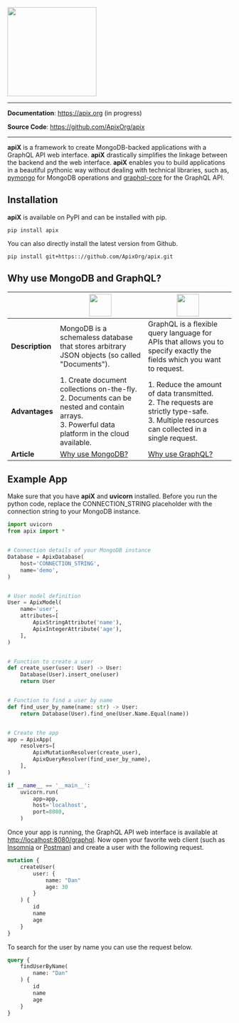 
[<img src="https://drive.google.com/uc?id=15TdAvzjAKX-IiyyzzAdgb76KWAR8EKRz" height="200">](https://apix.org)



---

**Documentation**: https://apix.org (in progress)

**Source Code**: https://github.com/ApixOrg/apix

---

**apiX** is a framework to create MongoDB-backed applications with a GraphQL API web interface. 
**apiX** drastically simplifies the linkage between the backend and the web interface. 
**apiX** enables you to build applications in a beautiful pythonic way without dealing with
technical libraries, such as, [pymongo](https://pymongo.readthedocs.io/en/stable/) for MongoDB operations 
and [graphql-core](https://graphql-core-3.readthedocs.io/en/latest/) for the GraphQL API. 

## Installation

**apiX** is available on PyPI and can be installed with pip.

```commandline
pip install apix
```

You can also directly install the latest version from Github.

```commandline
pip install git+https:://github.com/ApixOrg/apix.git
```

## Why use MongoDB and GraphQL?

|                 | [<img src="https://drive.google.com/uc?id=1r3hrQhF0Ry8mH_7QzYr4VQaOUJhnXku5" height="50">](https://mongodb.com)                                    | [<img src="https://drive.google.com/uc?id=1E572-jLp5LAQXAqk-74tE3pi7xYEtc3j" height="50">](https://graphql.org)                                         |
|-----------------|----------------------------------------------------------------------------------------------------------------------------------------------------|---------------------------------------------------------------------------------------------------------------------------------------------------------|
| **Description** | MongoDB is a schemaless database that stores arbitrary JSON objects (so called "Documents").                                                       | GraphQL is a flexible query language for APIs that allows you to specify exactly the fields which you want to request.                                  |
| **Advantages**  | 1. Create document collections on-the-fly. <br/> 2. Documents can be nested and contain arrays. <br/> 3. Powerful data platform in the cloud available. | 1. Reduce the amount of data transmitted. <br/> 2. The requests are strictly type-safe. <br/>  3. Multiple resources can collected in a single request. |
| **Article**     | [Why use MongoDB?](https://www.mongodb.com/why-use-mongodb)                                                                                        | [Why use GraphQL?](https://www.apollographql.com/blog/graphql/basics/why-use-graphql)                                                                   |

## Example App

Make sure that you have **apiX** and **uvicorn** installed. Before you run the python code, replace the CONNECTION_STRING placeholder
with the connection string to your MongoDB instance.

```python 
import uvicorn
from apix import *


# Connection details of your MongoDB instance
Database = ApixDatabase(
    host='CONNECTION_STRING',
    name='demo',
)


# User model definition
User = ApixModel(
    name='user',
    attributes=[
        ApixStringAttribute('name'),
        ApixIntegerAttribute('age'),
    ],
)


# Function to create a user
def create_user(user: User) -> User:
    Database(User).insert_one(user)
    return User


# Function to find a user by name
def find_user_by_name(name: str) -> User:
    return Database(User).find_one(User.Name.Equal(name))


# Create the app
app = ApixApp(
    resolvers=[
        ApixMutationResolver(create_user),
        ApixQueryResolver(find_user_by_name),
    ],
)

if __name__ == '__main__':
    uvicorn.run(
        app=app,
        host='localhost',
        port=8080,
    )

```

Once your app is running, the GraphQL API web interface is available at [http://localhost:8080/graphql](). Now open your favorite web client (such as [Insomnia](https://insomnia.rest) or [Postman](https://www.postman.com)) and create a user with the following request.

```graphql
mutation {
    createUser(
        user: {
            name: "Dan"
            age: 30
        }
    ) {
        id
        name
        age
    }
}
```

To search for the user by name you can use the request below.

```graphql
query {
    findUserByName(
        name: "Dan"
    ) {
        id
        name
        age
    }
}
```


